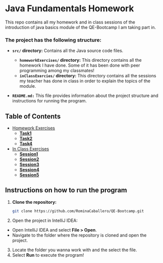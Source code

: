 # Java Fundamentals Homework
This repo contains all my homework and in class sessions of the introduction of java basics module of the QE-Bootcamp I am taking part in.

### The project has the following structure:
   
- **`src/` directory:** Contains all the Java source code files.
     
  - **`homeworkExercises/` directory:** This directory contains all the homework I have done. Some of it has been done with peer programming among my classmates!
  - **`inClassExercies/` directory:** This directory contains all the sessions my teacher has done in class in order to explain the topics of the module.

- **`README.md:`** This file provides information about the project structure and instructions for running the program.

## Table of Contents
- [Homework Exercises](./src/homeworkExercises/)
   - **[Task1](./src/homeworkExercises/TaskOne.java)**
   - **[Task2](./src/homeworkExercises/TaskTwo.java)**
   - **[Task4](./src/homeworkExercises/taskFour/)**
- [In Class Exercises](./src/inClassExercises/)
   - **[Session1](./src/inClassExercises/session1/)**
   - **[Session2](./src/inClassExercises/session2/)**
   - **[Session3](./src/inClassExercises/session3/)**
   - **[Session4](./src/inClassExercises/session4/)**
   - **[Session5](./src/inClassExercises/session5/)** 
    
## Instructions on how to run the program
1. **Clone the repository:**
   ```bash
   git clone https://github.com/RominaCaballero/QE-Bootcamp.git
   ```
2. Open the project in IntelliJ IDEA:

- Open IntelliJ IDEA and select **File > Open**.
- Navigate to the folder where the repository is cloned and open the project.

3. Locate the folder you wanna work with and the select the file.
4. Select **Run** to execute the program!
